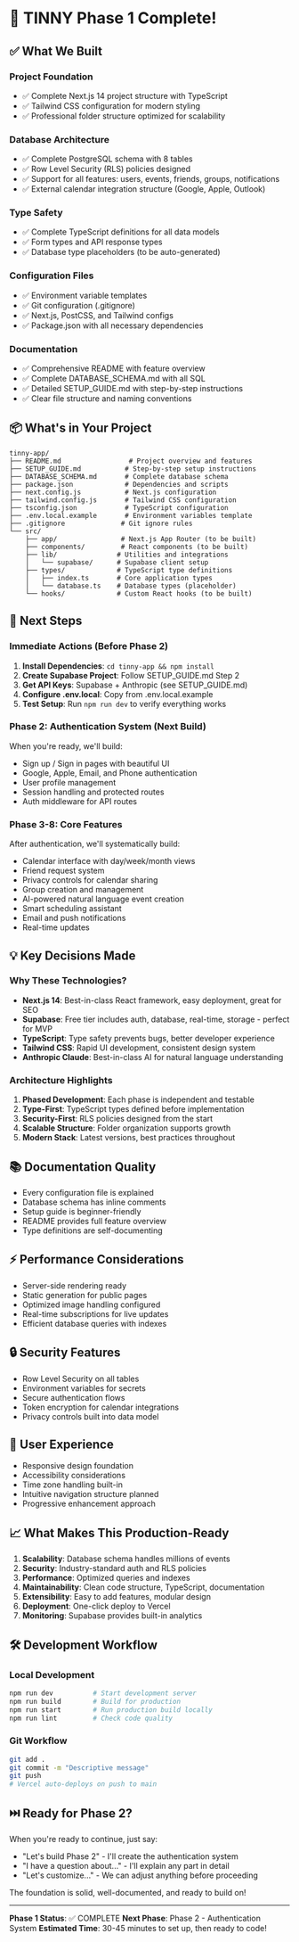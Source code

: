 # 🎉 TINNY Phase 1 Complete!

## ✅ What We Built

### Project Foundation
- ✅ Complete Next.js 14 project structure with TypeScript
- ✅ Tailwind CSS configuration for modern styling
- ✅ Professional folder structure optimized for scalability

### Database Architecture
- ✅ Complete PostgreSQL schema with 8 tables
- ✅ Row Level Security (RLS) policies designed
- ✅ Support for all features: users, events, friends, groups, notifications
- ✅ External calendar integration structure (Google, Apple, Outlook)

### Type Safety
- ✅ Complete TypeScript definitions for all data models
- ✅ Form types and API response types
- ✅ Database type placeholders (to be auto-generated)

### Configuration Files
- ✅ Environment variable templates
- ✅ Git configuration (.gitignore)
- ✅ Next.js, PostCSS, and Tailwind configs
- ✅ Package.json with all necessary dependencies

### Documentation
- ✅ Comprehensive README with feature overview
- ✅ Complete DATABASE_SCHEMA.md with all SQL
- ✅ Detailed SETUP_GUIDE.md with step-by-step instructions
- ✅ Clear file structure and naming conventions

## 📦 What's in Your Project

```
tinny-app/
├── README.md                 # Project overview and features
├── SETUP_GUIDE.md           # Step-by-step setup instructions
├── DATABASE_SCHEMA.md       # Complete database schema
├── package.json             # Dependencies and scripts
├── next.config.js           # Next.js configuration
├── tailwind.config.js       # Tailwind CSS configuration
├── tsconfig.json            # TypeScript configuration
├── .env.local.example       # Environment variables template
├── .gitignore              # Git ignore rules
└── src/
    ├── app/                # Next.js App Router (to be built)
    ├── components/         # React components (to be built)
    ├── lib/               # Utilities and integrations
    │   └── supabase/      # Supabase client setup
    ├── types/             # TypeScript type definitions
    │   ├── index.ts       # Core application types
    │   └── database.ts    # Database types (placeholder)
    └── hooks/             # Custom React hooks (to be built)
```

## 🚀 Next Steps

### Immediate Actions (Before Phase 2)
1. **Install Dependencies**: `cd tinny-app && npm install`
2. **Create Supabase Project**: Follow SETUP_GUIDE.md Step 2
3. **Get API Keys**: Supabase + Anthropic (see SETUP_GUIDE.md)
4. **Configure .env.local**: Copy from .env.local.example
5. **Test Setup**: Run `npm run dev` to verify everything works

### Phase 2: Authentication System (Next Build)
When you're ready, we'll build:
- Sign up / Sign in pages with beautiful UI
- Google, Apple, Email, and Phone authentication
- User profile management
- Session handling and protected routes
- Auth middleware for API routes

### Phase 3-8: Core Features
After authentication, we'll systematically build:
- Calendar interface with day/week/month views
- Friend request system
- Privacy controls for calendar sharing
- Group creation and management
- AI-powered natural language event creation
- Smart scheduling assistant
- Email and push notifications
- Real-time updates

## 💡 Key Decisions Made

### Why These Technologies?
- **Next.js 14**: Best-in-class React framework, easy deployment, great for SEO
- **Supabase**: Free tier includes auth, database, real-time, storage - perfect for MVP
- **TypeScript**: Type safety prevents bugs, better developer experience
- **Tailwind CSS**: Rapid UI development, consistent design system
- **Anthropic Claude**: Best-in-class AI for natural language understanding

### Architecture Highlights
1. **Phased Development**: Each phase is independent and testable
2. **Type-First**: TypeScript types defined before implementation
3. **Security-First**: RLS policies designed from the start
4. **Scalable Structure**: Folder organization supports growth
5. **Modern Stack**: Latest versions, best practices throughout

## 📚 Documentation Quality
- Every configuration file is explained
- Database schema has inline comments
- Setup guide is beginner-friendly
- README provides full feature overview
- Type definitions are self-documenting

## ⚡ Performance Considerations
- Server-side rendering ready
- Static generation for public pages
- Optimized image handling configured
- Real-time subscriptions for live updates
- Efficient database queries with indexes

## 🔒 Security Features
- Row Level Security on all tables
- Environment variables for secrets
- Secure authentication flows
- Token encryption for calendar integrations
- Privacy controls built into data model

## 🎨 User Experience
- Responsive design foundation
- Accessibility considerations
- Time zone handling built-in
- Intuitive navigation structure planned
- Progressive enhancement approach

## 📈 What Makes This Production-Ready

1. **Scalability**: Database schema handles millions of events
2. **Security**: Industry-standard auth and RLS policies
3. **Performance**: Optimized queries and indexes
4. **Maintainability**: Clean code structure, TypeScript, documentation
5. **Extensibility**: Easy to add features, modular design
6. **Deployment**: One-click deploy to Vercel
7. **Monitoring**: Supabase provides built-in analytics

## 🛠️ Development Workflow

### Local Development
```bash
npm run dev          # Start development server
npm run build        # Build for production
npm run start        # Run production build locally
npm run lint         # Check code quality
```

### Git Workflow
```bash
git add .
git commit -m "Descriptive message"
git push
# Vercel auto-deploys on push to main
```

## ⏭️ Ready for Phase 2?

When you're ready to continue, just say:
- "Let's build Phase 2" - I'll create the authentication system
- "I have a question about..." - I'll explain any part in detail
- "Let's customize..." - We can adjust anything before proceeding

The foundation is solid, well-documented, and ready to build on!

---

**Phase 1 Status**: ✅ COMPLETE
**Next Phase**: Phase 2 - Authentication System
**Estimated Time**: 30-45 minutes to set up, then ready to code!
